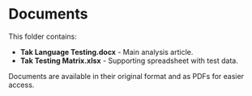 # Documents

This folder contains:

- **Tak Language Testing.docx** - Main analysis article.
- **Tak Testing Matrix.xlsx** - Supporting spreadsheet with test data.

Documents are available in their original format and as PDFs for easier access.
